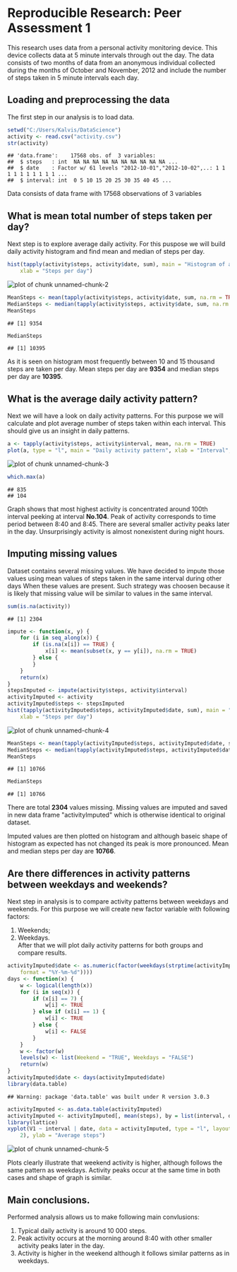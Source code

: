 # Reproducible Research: Peer Assessment 1

This research uses data from a personal activity monitoring device. This device collects data at 5 minute intervals through out the day. The data consists of two months of data from an anonymous individual collected during the months of October and November, 2012 and include the number of steps taken in 5 minute intervals each day.

## Loading and preprocessing the data
The first step in our analysis is to load data.

```r
setwd("C:/Users/Kalvis/DataScience")
activity <- read.csv("activity.csv")
str(activity)
```

```
## 'data.frame':	17568 obs. of  3 variables:
##  $ steps   : int  NA NA NA NA NA NA NA NA NA NA ...
##  $ date    : Factor w/ 61 levels "2012-10-01","2012-10-02",..: 1 1 1 1 1 1 1 1 1 1 ...
##  $ interval: int  0 5 10 15 20 25 30 35 40 45 ...
```

Data consists of data frame with 17568 observations of  3 variables


## What is mean total number of steps taken per day?

Next step is to explore average daily activity. For this puspose we will build daily activity histogram and find mean and median of steps per day.

```r
hist(tapply(activity$steps, activity$date, sum), main = "Histogram of average daily activity", 
    xlab = "Steps per day")
```

![plot of chunk unnamed-chunk-2](figure/unnamed-chunk-2.png) 

```r
MeanSteps <- mean(tapply(activity$steps, activity$date, sum, na.rm = TRUE))
MedianSteps <- median(tapply(activity$steps, activity$date, sum, na.rm = TRUE))
MeanSteps
```

```
## [1] 9354
```

```r
MedianSteps
```

```
## [1] 10395
```

As it is seen on histogram most frequently between 10 and 15 thousand steps are taken per day. Mean steps per day are **9354** and median steps per day are **10395**.


## What is the average daily activity pattern?

Next we will have a look on daily activity patterns. For this purpose we will calculate and plot average number of steps taken within each interval. This should give us an insight in daily patterns.

```r
a <- tapply(activity$steps, activity$interval, mean, na.rm = TRUE)
plot(a, type = "l", main = "Daily activity pattern", xlab = "Interval", ylab = "Average steps")
```

![plot of chunk unnamed-chunk-3](figure/unnamed-chunk-3.png) 

```r
which.max(a)
```

```
## 835 
## 104
```

Graph shows that most highest activity is concentrated around 100th interval peeking at interval **No.104**. Peak of activity corresponds to time period between 8:40 and 8:45. There are several smaller activity peaks later in the day. Unsurprisingly activity is almost nonexistent during night hours.


## Imputing missing values

Dataset contains several missing values. We have decided to impute those values using mean values of steps taken in the same interval during other days When these values are present. Such strategy was choosen because it is likely that missing value will be similar to values in the same interval.

```r
sum(is.na(activity))
```

```
## [1] 2304
```

```r
impute <- function(x, y) {
    for (i in seq_along(x)) {
        if (is.na(x[i]) == TRUE) {
            x[i] <- mean(subset(x, y == y[i]), na.rm = TRUE)
        } else {
        }
    }
    return(x)
}
stepsImputed <- impute(activity$steps, activity$interval)
activityImputed <- activity
activityImputed$steps <- stepsImputed
hist(tapply(activityImputed$steps, activityImputed$date, sum), main = "Histogram of average daily activity", 
    xlab = "Steps per day")
```

![plot of chunk unnamed-chunk-4](figure/unnamed-chunk-4.png) 

```r
MeanSteps <- mean(tapply(activityImputed$steps, activityImputed$date, sum))
MedianSteps <- median(tapply(activityImputed$steps, activityImputed$date, sum))
MeanSteps
```

```
## [1] 10766
```

```r
MedianSteps
```

```
## [1] 10766
```

There are total **2304** values missing. Missing values are imputed and saved in new data frame "activityImputed" which is otherwise identical to original dataset.  

Imputed values are then plotted on histogram and although baseic shape of histogram as expected has not changed its peak is more pronounced.
Mean and median steps per day are **10766**.


## Are there differences in activity patterns between weekdays and weekends?
Next step in analysis is to compare activity patterns between weekdays and weekends. For this purpose we will create new factor variable with following factors:  
1. Weekends;  
2. Weekdays.  
After that we will plot daily activity patterns for both groups and compare results.

```r
activityImputed$date <- as.numeric(factor(weekdays(strptime(activityImputed$date, 
    format = "%Y-%m-%d"))))
days <- function(x) {
    w <- logical(length(x))
    for (i in seq(x)) {
        if (x[i] == 7) {
            w[i] <- TRUE
        } else if (x[i] == 1) {
            w[i] <- TRUE
        } else {
            w[i] <- FALSE
        }
    }
    w <- factor(w)
    levels(w) <- list(Weekend = "TRUE", Weekdays = "FALSE")
    return(w)
}
activityImputed$date <- days(activityImputed$date)
library(data.table)
```

```
## Warning: package 'data.table' was built under R version 3.0.3
```

```r
activityImputed <- as.data.table(activityImputed)
activityImputed <- activityImputed[, mean(steps), by = list(interval, date)]
library(lattice)
xyplot(V1 ~ interval | date, data = activityImputed, type = "l", layout = c(1, 
    2), ylab = "Average steps")
```

![plot of chunk unnamed-chunk-5](figure/unnamed-chunk-5.png) 

Plots clearly illustrate that weekend activity is higher, although follows the same pattern as weekdays. Activity peaks occur at the same time in both cases and shape of graph is similar.  

## Main conclusions.
Performed analysis allows us to make following main convlusions:  
1. Typical daily activity is around 10 000 steps.  
2. Peak activity occurs at the morning around 8:40 with other smaller activity peaks later in the day.  
3. Activity is higher in the weekend although it follows similar patterns as in weekdays.

